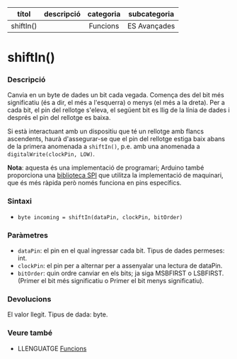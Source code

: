 
| títol | descripció   | categoria  | subcategoria        |
| :---: | :----------: | :--------: | :-----------------: |
| shiftIn() | | Funcions | ES Avançades |

# shiftIn()

### Descripció

Canvia en un byte de dades un bit cada vegada. Comença des del bit més significatiu (és a dir, el més a l'esquerra) o menys (el més a la dreta). Per a cada bit, el pin del rellotge s'eleva, el següent bit es llig de la línia de dades i després el pin del rellotge es baixa.

Si està interactuant amb un dispositiu que té un rellotge amb flancs ascendents, haurà d'assegurar-se que el pin del rellotge estiga baix abans de la primera anomenada a `shiftIn()`, p.e. amb una anomenada a `digitalWrite(clockPin, LOW)`.

**Nota**: aquesta és una implementació de programari; Arduino també proporciona una [biblioteca SPI](https://www.arduino.cc/en/Reference/SPI) que utilitza la implementació de maquinari, que és més ràpida però només funciona en pins específics.

### Sintaxi

* `byte incoming = shiftIn(dataPin, clockPin, bitOrder)`

### Paràmetres

* `dataPin`: el pin en el qual ingressar cada bit. Tipus de dades permeses: int.  
* `clockPin`: el pin per a alternar per a assenyalar una lectura de dataPin.  
* `bitOrder`: quin ordre canviar en els bits; ja siga MSBFIRST o LSBFIRST. (Primer el bit més significatiu o Primer el bit menys significatiu).

### Devolucions

El valor llegit. Tipus de dada: byte.

### Veure també

* LLENGUATGE [Funcions](../Funcions.md)
